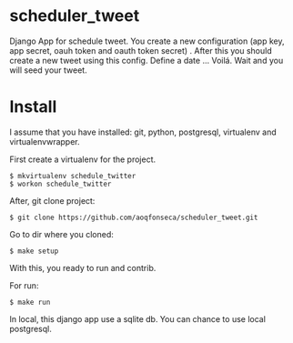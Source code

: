 scheduler_tweet
===============

Django App for schedule tweet. You create a new configuration (app key, app secret, oauh token and oauth token secret) . After this you should create a new tweet using this config. Define a date ... Voilá. Wait and you will seed your tweet.

Install
========

I assume that you have installed: git, python, postgresql, virtualenv and virtualenvwrapper.

First create a virtualenv for the project.

	$ mkvirtualenv schedule_twitter
	$ workon schedule_twitter

After, git clone project:

	$ git clone https://github.com/aoqfonseca/scheduler_tweet.git

Go to dir where you cloned:

	$ make setup

With this, you ready to run and contrib. 

For run:

	$ make run

In local, this django app use a sqlite db. You can chance to use local postgresql. 
